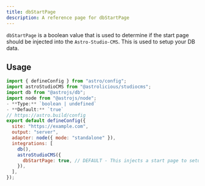 ```yaml
---
title: dbStartPage
description: A reference page for dbStartPage
---
```


`dbStartPage` is a boolean value that is used to determine if the start page should be injected into the `Astro-Studio-CMS`. This is used to setup your DB data.

## Usage

```js title="astro.config.mjs"  {14}
import { defineConfig } from "astro/config";
import astroStudioCMS from "@astrolicious/studiocms";
import db from "@astrojs/db";
import node from "@astrojs/node";
- **Type:** `boolean | undefined`
- **Default:** `true`
// https://astro.build/config
export default defineConfig({
  site: "https://example.com",
  output: "server",
  adapter: node({ mode: "standalone" }),
  integrations: [
    db(),
    astroStudioCMS({
      dbStartPage: true, // DEFAULT - This injects a start page to setup your DB data.
    }),
  ],
});
```
